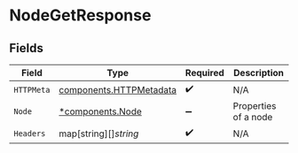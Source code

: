 # NodeGetResponse


## Fields

| Field                                                              | Type                                                               | Required                                                           | Description                                                        |
| ------------------------------------------------------------------ | ------------------------------------------------------------------ | ------------------------------------------------------------------ | ------------------------------------------------------------------ |
| `HTTPMeta`                                                         | [components.HTTPMetadata](../../models/components/httpmetadata.md) | :heavy_check_mark:                                                 | N/A                                                                |
| `Node`                                                             | [*components.Node](../../models/components/node.md)                | :heavy_minus_sign:                                                 | Properties of a node                                               |
| `Headers`                                                          | map[string][]*string*                                              | :heavy_check_mark:                                                 | N/A                                                                |